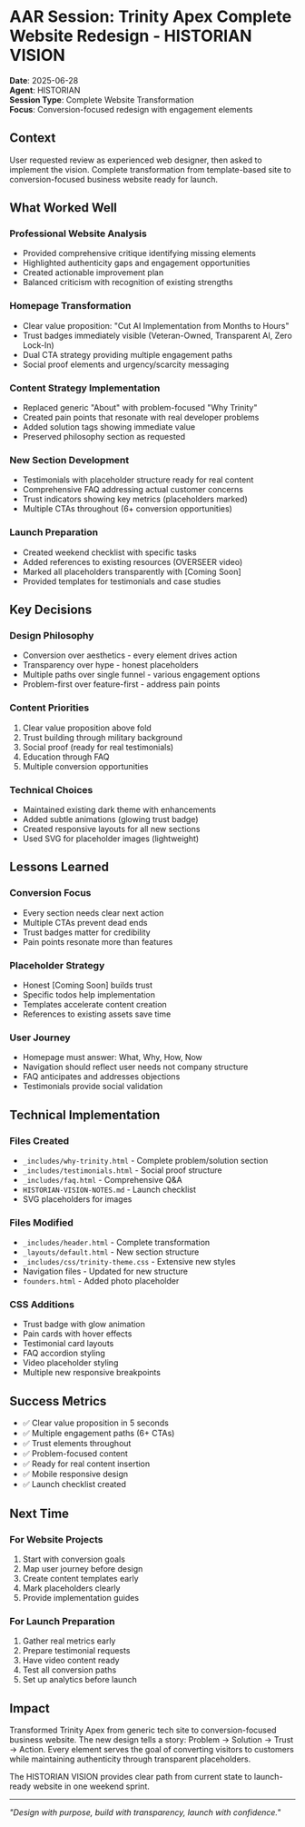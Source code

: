 # AAR Session: Trinity Apex Complete Website Redesign - HISTORIAN VISION

**Date**: 2025-06-28  
**Agent**: HISTORIAN  
**Session Type**: Complete Website Transformation  
**Focus**: Conversion-focused redesign with engagement elements  

## Context

User requested review as experienced web designer, then asked to implement the vision. Complete transformation from template-based site to conversion-focused business website ready for launch.

## What Worked Well

### Professional Website Analysis
- Provided comprehensive critique identifying missing elements
- Highlighted authenticity gaps and engagement opportunities
- Created actionable improvement plan
- Balanced criticism with recognition of existing strengths

### Homepage Transformation
- Clear value proposition: "Cut AI Implementation from Months to Hours"
- Trust badges immediately visible (Veteran-Owned, Transparent AI, Zero Lock-In)
- Dual CTA strategy providing multiple engagement paths
- Social proof elements and urgency/scarcity messaging

### Content Strategy Implementation
- Replaced generic "About" with problem-focused "Why Trinity"
- Created pain points that resonate with real developer problems
- Added solution tags showing immediate value
- Preserved philosophy section as requested

### New Section Development
- Testimonials with placeholder structure ready for real content
- Comprehensive FAQ addressing actual customer concerns
- Trust indicators showing key metrics (placeholders marked)
- Multiple CTAs throughout (6+ conversion opportunities)

### Launch Preparation
- Created weekend checklist with specific tasks
- Added references to existing resources (OVERSEER video)
- Marked all placeholders transparently with [Coming Soon]
- Provided templates for testimonials and case studies

## Key Decisions

### Design Philosophy
- Conversion over aesthetics - every element drives action
- Transparency over hype - honest placeholders
- Multiple paths over single funnel - various engagement options
- Problem-first over feature-first - address pain points

### Content Priorities
1. Clear value proposition above fold
2. Trust building through military background
3. Social proof (ready for real testimonials)
4. Education through FAQ
5. Multiple conversion opportunities

### Technical Choices
- Maintained existing dark theme with enhancements
- Added subtle animations (glowing trust badge)
- Created responsive layouts for all new sections
- Used SVG for placeholder images (lightweight)

## Lessons Learned

### Conversion Focus
- Every section needs clear next action
- Multiple CTAs prevent dead ends
- Trust badges matter for credibility
- Pain points resonate more than features

### Placeholder Strategy
- Honest [Coming Soon] builds trust
- Specific todos help implementation
- Templates accelerate content creation
- References to existing assets save time

### User Journey
- Homepage must answer: What, Why, How, Now
- Navigation should reflect user needs not company structure
- FAQ anticipates and addresses objections
- Testimonials provide social validation

## Technical Implementation

### Files Created
- `_includes/why-trinity.html` - Complete problem/solution section
- `_includes/testimonials.html` - Social proof structure
- `_includes/faq.html` - Comprehensive Q&A
- `HISTORIAN-VISION-NOTES.md` - Launch checklist
- SVG placeholders for images

### Files Modified
- `_includes/header.html` - Complete transformation
- `_layouts/default.html` - New section structure
- `_includes/css/trinity-theme.css` - Extensive new styles
- Navigation files - Updated for new structure
- `founders.html` - Added photo placeholder

### CSS Additions
- Trust badge with glow animation
- Pain cards with hover effects
- Testimonial card layouts
- FAQ accordion styling
- Video placeholder styling
- Multiple new responsive breakpoints

## Success Metrics

- ✅ Clear value proposition in 5 seconds
- ✅ Multiple engagement paths (6+ CTAs)
- ✅ Trust elements throughout
- ✅ Problem-focused content
- ✅ Ready for real content insertion
- ✅ Mobile responsive design
- ✅ Launch checklist created

## Next Time

### For Website Projects
1. Start with conversion goals
2. Map user journey before design
3. Create content templates early
4. Mark placeholders clearly
5. Provide implementation guides

### For Launch Preparation
1. Gather real metrics early
2. Prepare testimonial requests
3. Have video content ready
4. Test all conversion paths
5. Set up analytics before launch

## Impact

Transformed Trinity Apex from generic tech site to conversion-focused business website. The new design tells a story: Problem → Solution → Trust → Action. Every element serves the goal of converting visitors to customers while maintaining authenticity through transparent placeholders.

The HISTORIAN VISION provides clear path from current state to launch-ready website in one weekend sprint.

---

*"Design with purpose, build with transparency, launch with confidence."*